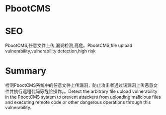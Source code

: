 # PbootCMS
# SEO
PbootCMS,任意文件上传,漏洞检测,高危。PbootCMS,file upload vulnerability,vulnerability detection,high risk
# Summary
检测PbootCMS系统中的任意文件上传漏洞，防止攻击者通过该漏洞上传恶意文件并执行远程代码等危险操作。。Detect the arbitrary file upload vulnerability in the PbootCMS system to prevent attackers from uploading malicious files and executing remote code or other dangerous operations through this vulnerability.
